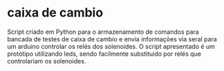 # caixa de cambio

Script criado em Python para o armazenamento de comandos para bancada de testes de caixa de cambio e envia informações via seral para um arduino controlar os relés dos solenoides. O script apresentado é um protótipo utilizando leds, sendo facilmente substituido por relés que controlariam os solenoides.
